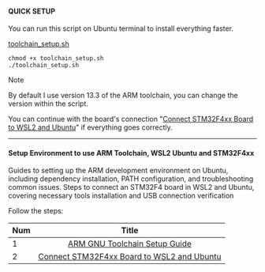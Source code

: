 #### QUICK SETUP
You can run this script on Ubuntu terminal to install everything faster.

[toolchain_setup.sh](https://github.com/janieblas/STM32F446E_whitout_stm32CubeIDE/blob/rework_readme_main/000_SETUP_ENVIRONMENT/toolchain_setup.sh)

```Terminal
chmod +x toolchain_setup.sh
./toolchain_setup.sh
```

>[!NOTE]
By default I use version 13.3 of the ARM toolchain, you can change the version within the script.

You can continue with the board's connection "[Connect STM32F4xx Board to WSL2 and Ubuntu](https://github.com/janieblas/STM32F446E_whitout_stm32CubeIDE/blob/rework_setup/000_SETUP_ENVIRONMENT/02_CONNECT_STM32F4XX_TO_WSL_AND_UBUNTU.md)" if everything goes correctly.

-----------------------------------------------------------------------------------------


#### Setup Environment to use ARM Toolchain, WSL2 Ubuntu and STM32F4xx
Guides to setting up the ARM development environment on Ubuntu, including dependency installation, PATH configuration, and troubleshooting common issues. Steps to connect an STM32F4 board in WSL2 and Ubuntu, covering necessary tools installation and USB connection verification 

Follow the steps:

| Num   |                   Title                           |
|:------|:-------------------------------------------------:|
|   1   |   [ARM GNU Toolchain Setup Guide](https://github.com/janieblas/STM32F446E_whitout_stm32CubeIDE/blob/rework_setup/000_SETUP_ENVIRONMENT/01_ARM_TOOLCHAIN.md)               | 
|   2   |   [Connect STM32F4xx Board to WSL2 and Ubuntu](https://github.com/janieblas/STM32F446E_whitout_stm32CubeIDE/blob/rework_setup/000_SETUP_ENVIRONMENT/02_CONNECT_STM32F4XX_TO_WSL_AND_UBUNTU.md)  | 